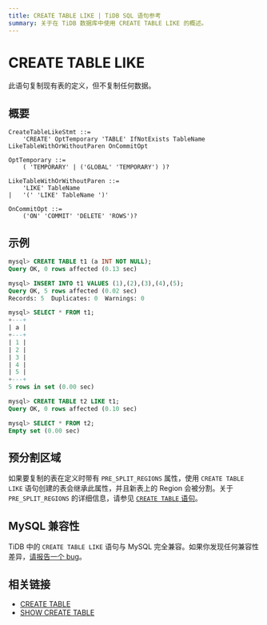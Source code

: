 ```yaml
---
title: CREATE TABLE LIKE | TiDB SQL 语句参考
summary: 关于在 TiDB 数据库中使用 CREATE TABLE LIKE 的概述。
---
```


# CREATE TABLE LIKE

此语句复制现有表的定义，但不复制任何数据。

## 概要

```ebnf+diagram
CreateTableLikeStmt ::=
    'CREATE' OptTemporary 'TABLE' IfNotExists TableName LikeTableWithOrWithoutParen OnCommitOpt

OptTemporary ::=
    ( 'TEMPORARY' | ('GLOBAL' 'TEMPORARY') )?

LikeTableWithOrWithoutParen ::=
    'LIKE' TableName
|   '(' 'LIKE' TableName ')'

OnCommitOpt ::=
    ('ON' 'COMMIT' 'DELETE' 'ROWS')?
```

## 示例

```sql
mysql> CREATE TABLE t1 (a INT NOT NULL);
Query OK, 0 rows affected (0.13 sec)

mysql> INSERT INTO t1 VALUES (1),(2),(3),(4),(5);
Query OK, 5 rows affected (0.02 sec)
Records: 5  Duplicates: 0  Warnings: 0

mysql> SELECT * FROM t1;
+---+
| a |
+---+
| 1 |
| 2 |
| 3 |
| 4 |
| 5 |
+---+
5 rows in set (0.00 sec)

mysql> CREATE TABLE t2 LIKE t1;
Query OK, 0 rows affected (0.10 sec)

mysql> SELECT * FROM t2;
Empty set (0.00 sec)
```

## 预分割区域

如果要复制的表在定义时带有 `PRE_SPLIT_REGIONS` 属性，使用 `CREATE TABLE LIKE` 语句创建的表会继承此属性，并且新表上的 Region 会被分割。关于 `PRE_SPLIT_REGIONS` 的详细信息，请参见 [`CREATE TABLE` 语句](/sql-statements/sql-statement-create-table.md)。

## MySQL 兼容性

TiDB 中的 `CREATE TABLE LIKE` 语句与 MySQL 完全兼容。如果你发现任何兼容性差异，[请报告一个 bug](https://docs.pingcap.com/tidb/stable/support)。

## 相关链接

* [CREATE TABLE](/sql-statements/sql-statement-create-table.md)
* [SHOW CREATE TABLE](/sql-statements/sql-statement-show-create-table.md)
